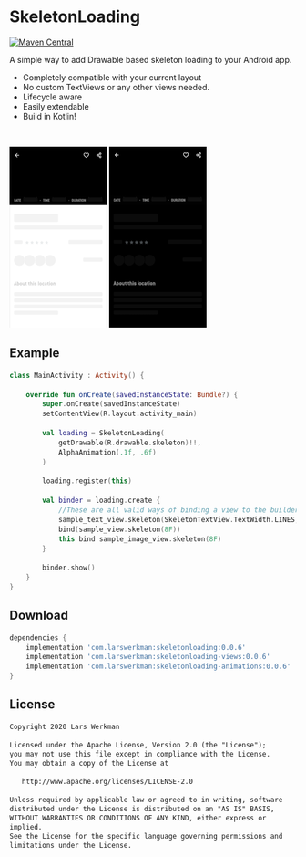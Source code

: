 # SkeletonLoading 

[![Maven Central](https://maven-badges.herokuapp.com/maven-central/com.larswerkman/skeletonloading/badge.svg)](https://maven-badges.herokuapp.com/maven-central/com.larswerkman/skeletonloading/)

  
A simple way to add Drawable based skeleton loading to your Android app.

* Completely compatible with your current layout
* No custom TextViews or any other views needed.
* Lifecycle aware
* Easily extendable
* Build in Kotlin!

&nbsp;
&nbsp;

![](docs/static/example_light.gif) 
![](docs/static/example_dark.gif)

## Example

```kotlin
class MainActivity : Activity() {

    override fun onCreate(savedInstanceState: Bundle?) {
        super.onCreate(savedInstanceState)
        setContentView(R.layout.activity_main)

        val loading = SkeletonLoading(
            getDrawable(R.drawable.skeleton)!!,
            AlphaAnimation(.1f, .6f)
        )

        loading.register(this)

        val binder = loading.create {
            //These are all valid ways of binding a view to the builder
            sample_text_view.skeleton(SkeletonTextView.TextWidth.LINES, 1.2).bind()
            bind(sample_view.skeleton(8F))
            this bind sample_image_view.skeleton(8F)
        }

        binder.show()
    }
}
```

## Download
```groovy
dependencies {
    implementation 'com.larswerkman:skeletonloading:0.0.6'
    implementation 'com.larswerkman:skeletonloading-views:0.0.6'
    implementation 'com.larswerkman:skeletonloading-animations:0.0.6'
}
```

## License

```text
Copyright 2020 Lars Werkman

Licensed under the Apache License, Version 2.0 (the "License");
you may not use this file except in compliance with the License.
You may obtain a copy of the License at

   http://www.apache.org/licenses/LICENSE-2.0

Unless required by applicable law or agreed to in writing, software
distributed under the License is distributed on an "AS IS" BASIS,
WITHOUT WARRANTIES OR CONDITIONS OF ANY KIND, either express or implied.
See the License for the specific language governing permissions and
limitations under the License.
```